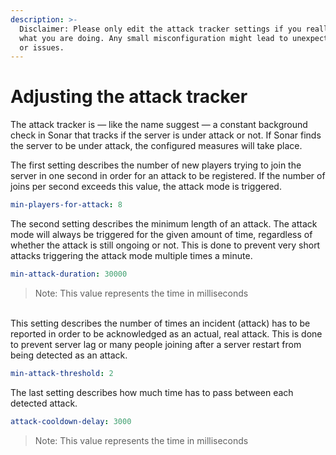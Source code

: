 ```yaml
---
description: >-
  Disclaimer: Please only edit the attack tracker settings if you really know
  what you are doing. Any small misconfiguration might lead to unexpected bugs
  or issues.
---
```


# Adjusting the attack tracker

The attack tracker is — like the name suggest — a constant background check in Sonar that tracks if the server is under attack or not. If Sonar finds the server to be under attack, the configured measures will take place.



The first setting describes the number of new players trying to join the server in one second in order for an attack to be registered. If the number of joins per second exceeds this value, the attack mode is triggered.

```yaml
min-players-for-attack: 8
```



The second setting describes the minimum length of an attack. The attack mode will always be triggered for the given amount of time, regardless of whether the attack is still ongoing or not. This is done to prevent very short attacks triggering the attack mode multiple times a minute.

```yaml
min-attack-duration: 30000
```

> Note: This value represents the time in milliseconds

\
This setting describes the number of times an incident (attack) has to be reported in order to be acknowledged as an actual, real attack. This is done to prevent server lag or many people joining after a server restart from being detected as an attack.

```yaml
min-attack-threshold: 2
```



The last setting describes how much time has to pass between each detected attack.

```yaml
attack-cooldown-delay: 3000
```

> Note: This value represents the time in milliseconds
